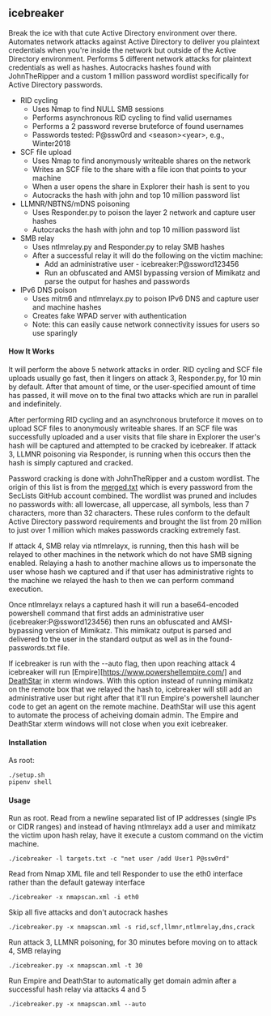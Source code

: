 icebreaker
------
Break the ice with that cute Active Directory environment over there. Automates network attacks against Active Directory to deliver you plaintext credentials when you're inside the network but outside of the Active Directory environment. Performs 5 different network attacks for plaintext credentials as well as hashes. Autocracks hashes found with JohnTheRipper and a custom 1 million password wordlist specifically for Active Directory passwords.

* RID cycling 
  * Uses Nmap to find NULL SMB sessions
  * Performs asynchronous RID cycling to find valid usernames
  * Performs a 2 password reverse bruteforce of found usernames
  * Passwords tested: P@ssw0rd and \<season\>\<year\>, e.g., Winter2018
* SCF file upload
  * Uses Nmap to find anonymously writeable shares on the network
  * Writes an SCF file to the share with a file icon that points to your machine
  * When a user opens the share in Explorer their hash is sent to you
  * Autocracks the hash with john and top 10 million password list
* LLMNR/NBTNS/mDNS poisoning
  * Uses Responder.py to poison the layer 2 network and capture user hashes
  * Autocracks the hash with john and top 10 million password list
* SMB relay
  * Uses ntlmrelay.py and Responder.py to relay SMB hashes
  * After a successful relay it will do the following on the victim machine:
    * Add an administrative user - icebreaker:P@ssword123456
    * Run an obfuscated and AMSI bypassing version of Mimikatz and parse the output for hashes and passwords
* IPv6 DNS poison
  * Uses mitm6 and ntlmrelayx.py to poison IPv6 DNS and capture user and machine hashes
  * Creates fake WPAD server with authentication
  * Note: this can easily cause network connectivity issues for users so use sparingly


#### How It Works
It will perform the above 5 network attacks in order. RID cycling and SCF file uploads usually go fast, then it lingers on attack 3, Responder.py, for 10 min by default. After that amount of time, or the user-specified amount of time has passed, it will move on to the final two attacks which are run in parallel and indefinitely. 

After performing RID cycling and an asynchronous bruteforce it moves on to upload SCF files to anonymously writeable shares. If an SCF file was successfully uploaded and a user visits that file share in Explorer the user's hash will be captured and attempted to be cracked by icebreaker. If attack 3, LLMNR poisoning via Responder, is running when this occurs then the hash is simply captured and cracked. 

Password cracking is done with JohnTheRipper and a custom wordlist. The origin of this list is from the [merged.txt](https://github.com/danielmiessler/SecLists/blob/601038eb4ea18c97177b43a757286d3c8a815db8/Passwords/merged.txt.tar.gz) which is every password from the SecLists GitHub account combined. The wordlist was pruned and includes no passwords with: all lowercase, all uppercase, all symbols, less than 7 characters, more than 32 characters. These rules conform to the default Active Directory password requirements and brought the list from 20 million to just over 1 million which makes passwords cracking extremely fast.

If attack 4, SMB relay via ntlmrelayx, is running, then this hash will be relayed to other machines in the network which do not have SMB signing enabled. Relaying a hash to another machine allows us to impersonate the user whose hash we captured and if that user has administrative rights to the machine we relayed the hash to then we can perform command execution.

Once ntlmrelayx relays a captured hash it will run a base64-encoded powershell command that first adds an administrative user (icebreaker:P@ssword123456) then runs an obfuscated and AMSI-bypassing version of Mimikatz. This mimikatz output is parsed and delivered to the user in the standard output as well as in the found-passwords.txt file. 

If icebreaker is run with the --auto flag, then upon reaching attack 4 icebreaker will run [Empire][https://www.powershellempire.com/] and [DeathStar](https://byt3bl33d3r.github.io/automating-the-empire-with-the-death-star-getting-domain-admin-with-a-push-of-a-button.html) in xterm windows. With this option instead of running mimikatz on the remote box that we relayed the hash to, icebreaker will still add an administrative user but right after that it'll run Empire's powershell launcher code to get an agent on the remote machine. DeathStar will use this agent to automate the process of acheiving domain admin. The Empire and DeathStar xterm windows will not close when you exit icebreaker.

#### Installation
As root:
```
./setup.sh
pipenv shell
```

#### Usage
Run as root.
Read from a newline separated list of IP addresses (single IPs or CIDR ranges) and instead of having ntlmrelayx add a user and mimikatz the victim upon hash relay, have it execute a custom command on the victim machine. 

```./icebreaker -l targets.txt -c "net user /add User1 P@ssw0rd"```

Read from Nmap XML file and tell Responder to use the eth0 interface rather than the default gateway interface

```./icebreaker -x nmapscan.xml -i eth0```

Skip all five attacks and don't autocrack hashes

```./icebreaker.py -x nmapscan.xml -s rid,scf,llmnr,ntlmrelay,dns,crack```

Run attack 3, LLMNR poisoning, for 30 minutes before moving on to attack 4, SMB relaying

```./icebreaker.py -x nmapscan.xml -t 30```

Run Empire and DeathStar to automatically get domain admin after a successful hash relay via attacks 4 and 5

```./icebreaker.py -x nmapscan.xml --auto```
